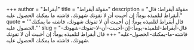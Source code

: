+++
author = "أبقراط"
title = "مقولة أبقراط"
description = "مقولة أبقراط: قال أبقراط لتلميذه يوماً: إن أحببت أن لا تفوتك شهوتك، فاشته ما يمكنك الحصول عليه."
quote = '''قال أبقراط لتلميذه يوماً: إن أحببت أن لا تفوتك شهوتك، فاشته ما يمكنك الحصول عليه.''' 
slug = "قال-أبقراط-لتلميذه-يوماً:-إن-أحببت-أن-لا-تفوتك-شهوتك-فاشته-ما-يمكنك-الحصول-عليه"
+++
قال أبقراط لتلميذه يوماً: إن أحببت أن لا تفوتك شهوتك، فاشته ما يمكنك الحصول عليه.
